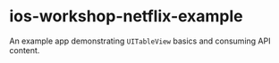 # ios-workshop-netflix-example

An example app demonstrating `UITableView` basics and consuming API content.
